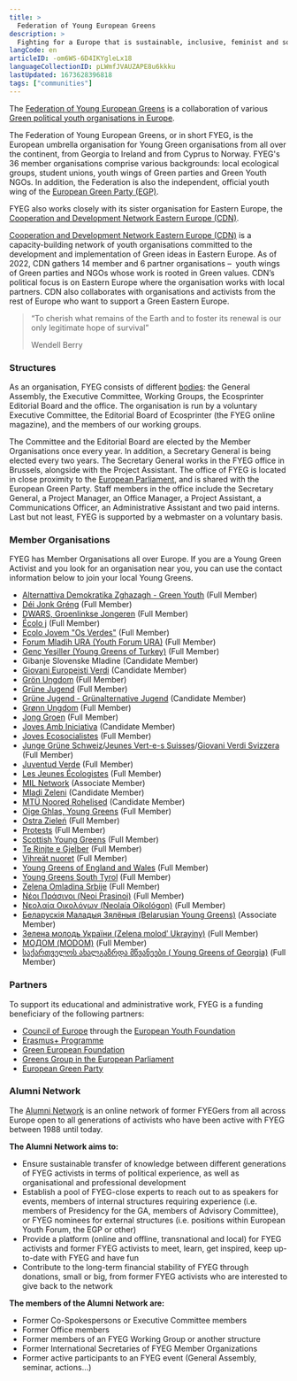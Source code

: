 ```yaml
---
title: >
  Federation of Young European Greens
description: >
  Fighting for a Europe that is sustainable, inclusive, feminist and social
langCode: en
articleID: -om6WS-6D4IKYgleLx18
languageCollectionID: pLWmfJVAUZAPE8u6kkku
lastUpdated: 1673628396818
tags: ["communities"]
---
```


The [Federation of Young European Greens](https://www.fyeg.org/) is a collaboration of various [Green political youth organisations in Europe](https://www.fyeg.org/who-we-are/member-organizations).

The Federation of Young European Greens, or in short FYEG, is the European umbrella organisation for Young Green organisations from all over the continent, from Georgia to Ireland and from Cyprus to Norway. FYEG's 36 member organisations comprise various backgrounds: local ecological groups, student unions, youth wings of Green parties and Green Youth NGOs. In addition, the Federation is also the independent, official youth wing of the [European Green Party (EGP)](https://europeangreens.eu/).

FYEG also works closely with its sister organisation for Eastern Europe, the [Cooperation and Development Network Eastern Europe (CDN)](/cdnee).

[Cooperation and Development Network Eastern Europe (CDN)](https://www.cdnee.org/) is a capacity-building network of youth organisations committed to the development and implementation of Green ideas in Eastern Europe. As of 2022, CDN gathers 14 member and 6 partner organisations – ­ youth wings of Green parties and NGOs whose work is rooted in Green values. CDN’s political focus is on Eastern Europe where the organisation works with local partners. CDN also collaborates with organisations and activists from the rest of Europe who want to support a Green Eastern Europe.

> “To cherish what remains of the Earth and to foster its renewal is our only legitimate hope of survival”
> 
> Wendell Berry

### Structures

As an organisation, FYEG consists of different [bodies](https://www.fyeg.org/who-we-are/structures): the General Assembly, the Executive Committee, Working Groups, the Ecosprinter Editorial Board and the office. The organisation is run by a voluntary Executive Committee, the Editorial Board of Ecosprinter (the FYEG online magazine), and the members of our working groups.

The Committee and the Editorial Board are elected by the Member Organisations once every year. In addition, a Secretary General is being elected every two years. The Secretary General works in the FYEG office in Brussels, alongside with the Project Assistant. The office of FYEG is located in close proximity to the [European Parliament](https://www.europarl.europa.eu/portal/en), and is shared with the European Green Party. Staff members in the office include the Secretary General, a Project Manager, an Office Manager, a Project Assistant, a Communications Officer, an Administrative Assistant and two paid interns. Last but not least, FYEG is supported by a webmaster on a voluntary basis.

### **Member Organisations**

FYEG has Member Organisations all over Europe. If you are a Young Green Activist and you look for an organisation near you, you can use the contact information below to join your local Young Greens.

-   [Alternattiva Demokratika Zghazagh - Green Youth](https://maltagreenyouth.wordpress.com/) (Full Member)
-   [Déi Jonk Gréng](https://jonkgreng.lu/) (Full Member)
-   [DWARS, Groenlinkse Jongeren](https://dwars.org/) (Full Member)
-   [Écolo j](https://ecoloj.be/) (Full Member)
-   [Ecolo Jovem "Os Verdes"](http://osverdes.pt/pages/ecolojovem/comunicados.php) (Full Member)
-   [Forum Mladih URA (Youth Forum URA)](https://www.fmura.me/) (Full Member)
-   [Genç Yeşiller (Young Greens of Turkey)](https://younggreensofturkey.wordpress.com/) (Full Member)
-   Gibanje Slovenske Mladine (Candidate Member)
-   [Giovani Europeisti Verdi](https://www.giovanieuropeistiverdi.org/) (Candidate Member)
-   [Grön Ungdom](https://www.gronungdom.se/) (Full Member)
-   [Grüne Jugend](https://gruene-jugend.de/) (Full Member)
-   [Grüne Jugend - Grünalternative Jugend](https://www.gruene-jugend.at/) (Candidate Member)
-   [Grønn Ungdom](https://www.gronnungdom.no/) (Full Member)
-   [Jong Groen](https://www.jonggroen.be/) (Full Member)
-   [Joves Amb Iniciativa](https://compromis.net/wp-signup.php?new=jovesambiniciativa) (Candidate Member)
-   [Joves Ecosocialistes](http://joves.cat/) (Full Member)
-   [Junge Grüne Schweiz](https://www.jungegruene.ch/)/[Jeunes Vert-e-s Suisses](https://www.jeunesverts.ch/)/[Giovani Verdi Svizzera](https://www.jungegruene.ch/) (Full Member)
-   [Juventud Verde](https://juventudverde.org/) (Full Member)
-   [Les Jeunes Écologistes](https://jeunes-ecologistes.org/) (Full Member)
-   [MIL Network](https://www.instagram.com/milnetwork/) (Associate Member)
-   [Mladi Zeleni](http://www.mladizeleni.cz/) (Candidate Member)
-   [MTÜ Noored Rohelised](https://noored.eu/) (Candidate Member)
-   [Oige Ghlas, Young Greens](https://younggreens.ie/) (Full Member)
-   [Ostra Zieleń](https://ostrazielen.org.pl/) (Full Member)
-   [Protests](https://www.protests.eu/) (Full Member)
-   [Scottish Young Greens](https://www.younggreens.scot/) (Full Member)
-   [Te Rinjte e Gjelber](https://pgj.al/Site/te-rinjte-e-gjelber/) (Full Member)
-   [Vihreät nuoret](https://vihreatnuoret.fi/) (Full Member)
-   [Young Greens of England and Wales](https://www.younggreens.org.uk/) (Full Member)
-   [Young Greens South Tyrol](http://www.verdi.bz.it/young-greens/) (Full Member)
-   [Zelena Omladina Srbije](https://zelenaomladina.home.blog/) (Full Member)
-   [Νέοι Πράσινοι (Neoi Prasinoi)](https://neoiprasinoi.blogspot.com/) (Full Member)
-   [Νεολαία Οικολόγων (Neolaía Oikológon)](https://www.youngcyprusgreens.org/) (Full Member)
-   [Беларускія Маладыя Зялёныя (Belarusian Young Greens)](https://www.instagram.com/belarusianyounggreens/) (Associate Member)
-   [Зелена молодь України (Zelena molodʹ Ukrayiny)](https://www.instagram.com/greenyouthofukraine/) (Full Member)
-   [МОДОМ (MODOM)](http://dom.org.mk/modom/za-modom) (Full Member)
-   [საქართველოს ახალგაზრდა მწვანეები ( Young Greens of Georgia)](https://www.instagram.com/younggreensofgeorgia/) (Full Member)

### **Partners**

To support its educational and administrative work, FYEG is a funding beneficiary of the following partners:

-   [Council of Europe](https://www.coe.int/en/web/portal) through the [European Youth Foundation](https://www.coe.int/en/web/european-youth-foundation)
-   [Erasmus+ Programme](https://erasmus-plus.ec.europa.eu/)
-   [Green European Foundation](https://gef.eu/)
-   [Greens Group in the European Parliament](https://www.greens-efa.eu/en/)
-   [European Green Party](https://europeangreens.eu/)

### Alumni Network

The [Alumni Network](https://www.fyeg.org/alumni-network) is an online network of former FYEGers from all across Europe open to all generations of activists who have been active with FYEG between 1988 until today.

**The Alumni Network aims to:**

-   Ensure sustainable transfer of knowledge between different generations of FYEG activists in terms of political experience, as well as organisational and professional development
-   Establish a pool of FYEG-close experts to reach out to as speakers for events, members of internal structures requiring experience (i.e. members of Presidency for the GA, members of Advisory Committee), or FYEG nominees for external structures (i.e. positions within European Youth Forum, the EGP or other)
-   Provide a platform (online and offline, transnational and local) for FYEG activists and former FYEG activists to meet, learn, get inspired, keep up-to-date with FYEG and have fun
-   Contribute to the long-term financial stability of FYEG through donations, small or big, from former FYEG activists who are interested to give back to the network

**The members of the Alumni Network are:**

-   Former Co-Spokespersons or Executive Committee members
-   Former Office members
-   Former members of an FYEG Working Group or another structure
-   Former International Secretaries of FYEG Member Organizations
-   Former active participants to an FYEG event (General Assembly, seminar, actions…)